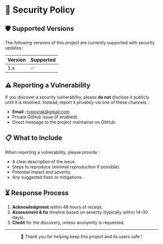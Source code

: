 # 🔐 Security Policy

## 🛡️ Supported Versions

The following versions of this project are currently supported with security updates :

| Version | Supported |
| ------- | --------- |
| 1.x     | ✅        |

## ⚠️ Reporting a Vulnerability

If you discover a security vulnerability, please **do not** disclose it publicly until it is resolved. Instead, report it privately via one of these channels :
- **Email :** [typovrak@gmail.com](mailto:typovrak@gmail.com)
- Private GitHub issue (if enabled).
- Direct message to the project maintainer on GitHub.

## 📋 What to Include

When reporting a vulnerability, please provide :
- A clear description of the issue.
- Steps to reproduce (minimal reproduction if possible).
- Potential impact and severity.
- Any suggested fixes or mitigations.

## ⏳ Response Process

1. **Acknowledgment** within 48 hours of receipt.
2. **Assessment & fix** timeline based on severity (typically within 14–30 days).
3. **Credit** for the discovery, unless anonymity is requested.

---

<p align="center">💜 Thank you for helping keep this project and its users safe !</p>
